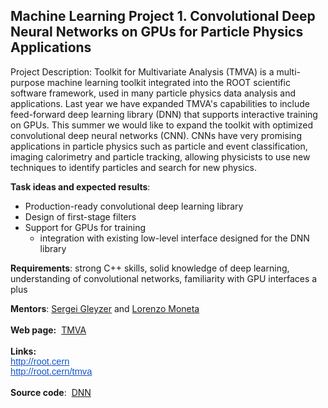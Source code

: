 <h2>Machine Learning Project 1. Convolutional Deep Neural Networks on GPUs for Particle Physics Applications</h2>

<p class="p1"><span class="s1">Project Description: Toolkit for Multivariate Analysis (TMVA) is a multi-purpose machine learning toolkit integrated into the ROOT scientific software framework, used in many particle physics data analysis and applications. Last year we have expanded TMVA's capabilities to include feed-forward deep learning library (DNN) that supports interactive training on GPUs. This summer we would like to expand the toolkit with optimized convolutional deep neural networks (CNN). CNNs have very promising applications in particle physics such as particle and event classification, imaging calorimetry and particle tracking, allowing physicists to use new techniques to identify particles and search for new physics. </span></p>

<p class="p1"><span class="s1"><strong>Task ideas and expected results</strong>: </span></p>

<ul>
        <li class="p1">Production-ready convolutional deep learning library</li>
        <li class="p1">Design of first-stage filters</li>
        <li class="p1">Support for GPUs for training
        <ul>
                <li class="p1">integration with existing low-level interface designed for the DNN library</li>
        </ul>
        </li>
</ul>

<p class="p1"><span class="s1"><strong>Requirements</strong>: strong C++ skills, solid knowledge of deep learning, understanding of convolutional networks, familiarity with GPU interfaces a plus</span></p>

<p class="p1"><strong>Mentors</strong>: <a href="mailto:sft-gsoc-AT-cern-dot-ch?subject=Convolutional%20Deep%20Neural%20Networks%20on%20GPUs%20for%20Particle%20Physics">Sergei Gleyzer</a>​ and <a href="mailto:sft-gsoc-AT-cern-dot-ch?subject=Convolutional%20Deep%20Neural%20Networks%20on%20GPUs%20for%20Particle%20Physics">Lorenzo Moneta</a><br />
<br />
<strong>Web page:</strong>&nbsp; <a href="http://root.cern.ch/tmva">TMVA</a><span class="s1"><strong> </strong></span><br />
<br />
<strong>Links:</strong><br />
<a href="https://root.cern/" style="text-decoration:none;"><span style="font-size:14.666666666666666px;font-family:Arial;color:#1155cc;background-color:transparent;font-weight:400;font-style:normal;font-variant:normal;text-decoration:underline;vertical-align:baseline;">http://root.cern<br />
http://root.cern/tmva</span></a><br />
<br />
<span class="s1"><strong>Source code</strong>:&nbsp; <a href="https://github.com/root-mirror/root/tree/master/tmva/tmva/inc/TMVA/DNN"><span class="s2">DNN</span></a></span><br />
&nbsp;</p>
